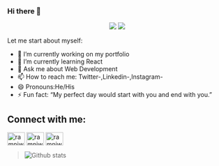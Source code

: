 ### Hi there 👋
<p align="center">
   <img src="https://readme-typing-svg.herokuapp.com?color=45ffaa&size=40&width=900&height=80&lines=Welcome-to-The-World-Of-Ramniwas-Mahala."/>
    <img src="https://readme-typing-svg.herokuapp.com?color=7FFF00&size=40&width=900&height=80&lines=Learning-React."/>
</p>
Let me start about myself:

- 🔭 I’m currently working on my portfolio
- 🌱 I’m currently learning React
- 💬 Ask me about Web Development
- 📫 How to reach me: Twitter-,Linkedin-,Instagram-
- 😄 Pronouns:He/His
- ⚡ Fun fact: “My perfect day would start with you and end with you.”

<h2 align="left">Connect with me:</h2>
<p align="left">
<a href="https://www.linkedin.com/in/ramniwas-mahala-5a1a5b1a8" target="blank"><img align="center" src="https://cdn.jsdelivr.net/npm/simple-icons@3.0.1/icons/linkedin.svg" alt="ramniwas" height="30" width="40" /></a>
<a href="https://www.instagram.com/ramniwasmahala2002/" target="blank"><img align="center" src="https://cdn.jsdelivr.net/npm/simple-icons@3.0.1/icons/instagram.svg" alt="ramniwas" height="30" width="40" /></a>
<a href="https://twitter.com/RamniwasMahal14" target="blank"><img align="center" src="https://cdn.jsdelivr.net/npm/simple-icons@3.0.1/icons/twitter.svg" alt="ramniwas" height="30" width="40" /></a>

</p>

> ![Github stats](https://github-readme-stats.vercel.app/api?username=RamniwasMahala007&theme=highcontrast&show_icons=true&count_private=true)
